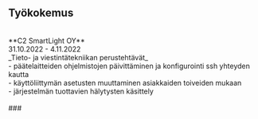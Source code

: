 ## Työkokemus <br />
<br />
**C2 SmartLight OY** <br />
31.10.2022 - 4.11.2022 <br />
_Tieto- ja viestintätekniikan perustehtävät_ <br />
- päätelaitteiden ohjelmistojen päivittäminen ja konfigurointi ssh yhteyden kautta <br />
- käyttöliittymän asetusten muuttaminen asiakkaiden toiveiden mukaan <br />
- järjestelmän tuottavien hälytysten käsittely <br />
<br />
###
